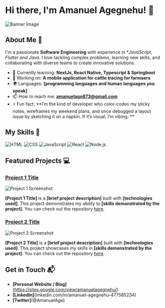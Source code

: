 # Hi there, I'm Amanuel Agegnehu! 👋

![Banner Image](https://www.bing.com/images/search?view=detailV2&ccid=mw4DqF28&id=85DEDA5954B7822D8FC1555BD494F6BB4FD2FBE6&thid=OIP.mw4DqF28BI8D3-dM7Y1wwAHaDt&mediaurl=https%3a%2f%2fwww.digitaland.tv%2fwp-content%2fuploads%2f2016%2f03%2fbanner_developer-.jpg&cdnurl=https%3a%2f%2fth.bing.com%2fth%2fid%2fR.9b0e03a85dbc048f03dfe74ced8d70c0%3frik%3d5vvST7v2lNRbVQ%26pid%3dImgRaw%26r%3d0&exph=350&expw=700&q=GitHub+banner+developer&FORM=IRPRST&ck=3257CE709808C7C8C1BF39C502838C4B&selectedIndex=30&itb=0)

## About Me 🚀

I'm a passionate **Software Engineering** with experience in **JavaScript, Flutter and Java*. I love tackling complex problems, learning new skills, and collaborating with diverse teams to create innovative solutions.

- 🌱 Currently learning: **NextJs, React Native, Typescript & Springboot**
- 🔭 Working on: **A mobile application for  cattle tracing for farmaers**
- 🌍 Languages: **[programming languages and human languages you speak]**
- 📫 How to reach me: **amanuelage873@gmail.com**
- ⚡ Fun fact: **I’m the kind of developer who color-codes my sticky notes, wireframes my weekend plans, and once debugged a layout issue by sketching it on a napkin. If it’s visual, I’m vibing. **

## My Skills 🧠

![HTML](https://img.shields.io/badge/-HTML-E34F26?style=flat-square&logo=html5&logoColor=white)
![CSS](https://img.shields.io/badge/-CSS-1572B6?style=flat-square&logo=css3&logoColor=white)
![JavaScript](https://img.shields.io/badge/-JavaScript-F7DF1E?style=flat-square&logo=javascript&logoColor=black)
![React](https://img.shields.io/badge/-React-61DAFB?style=flat-square&logo=react&logoColor=black)
![Node.js](https://img.shields.io/badge/-Node.js-339933?style=flat-square&logo=node.js&logoColor=white)


## Featured Projects 💻

### [Project 1 Title](project_1_link)

![Project 1 Screenshot](project_1_screenshot_url)

**[Project 1 Title]** is a **[brief project description]** built with **[technologies used]**. This project demonstrates my ability to **[skills demonstrated by the project]**. You can check out the repository [here](project_1_repository_link).

### [Project 2 Title](project_2_link)

![Project 2 Screenshot](project_2_screenshot_url)

**[Project 2 Title]** is a **[brief project description]** built with **[technologies used]**. This project showcases my skills in **[skills demonstrated by the project]**. You can check out the repository [here](project_2_repository_link).

## Get in Touch 📬

- **[Personal Website / Blog]**(https://sites.google.com/view/amanuelagegnehu/)
- **[LinkedIn]**(linkedin.com/in/amanuel-agegnehu-477585234)
- **[Twitter]**(@AmanuelAge)


